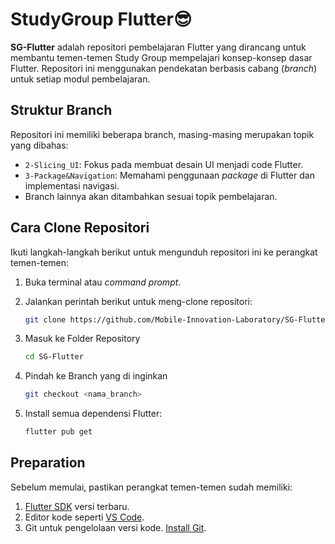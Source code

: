 # StudyGroup Flutter😎

**SG-Flutter** adalah repositori pembelajaran Flutter yang dirancang untuk membantu temen-temen Study Group mempelajari konsep-konsep dasar Flutter. Repositori ini menggunakan pendekatan berbasis cabang (_branch_) untuk setiap modul pembelajaran.

## Struktur Branch

Repositori ini memiliki beberapa branch, masing-masing merupakan topik yang dibahas:

- `2-Slicing_UI`: Fokus pada membuat desain UI menjadi code Flutter.
- `3-Package&Navigation`: Memahami penggunaan _package_ di Flutter dan implementasi navigasi.
- Branch lainnya akan ditambahkan sesuai topik pembelajaran.

## Cara Clone Repositori

Ikuti langkah-langkah berikut untuk mengunduh repositori ini ke perangkat temen-temen:

1. Buka terminal atau _command prompt_.
2. Jalankan perintah berikut untuk meng-clone repositori:

   ```bash
   git clone https://github.com/Mobile-Innovation-Laboratory/SG-Flutter.git
   ```

3. Masuk ke Folder Repository
   ```bash
   cd SG-Flutter
   ```
4. Pindah ke Branch yang di inginkan
   ```bash
   git checkout <nama_branch>
   ```
5. Install semua dependensi Flutter:
   ```bash
   flutter pub get
   ```

## Preparation

Sebelum memulai, pastikan perangkat temen-temen sudah memiliki:

1. [Flutter SDK](https://docs.flutter.dev/get-started/install) versi terbaru.
2. Editor kode seperti [VS Code](https://code.visualstudio.com/).
3. Git untuk pengelolaan versi kode. [Install Git](https://git-scm.com/).
